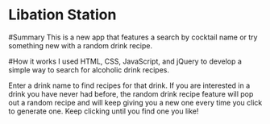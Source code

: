 # Libation Station

#Summary
This is a new app that features a search by cocktail name or try something new with a random drink recipe.

#How it works
I used HTML, CSS, JavaScript, and jQuery to develop a simple way to search for alcoholic drink recipes. 

Enter a drink name to find recipes for that drink. If you are interested in a drink you have never had before, the random drink recipe feature will pop out a random recipe and will keep giving you a new one every time you click to generate one. Keep clicking until you find one you like!
